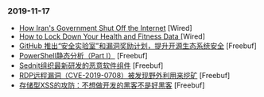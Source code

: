 ### 2019-11-17

* [How Iran's Government Shut Off the Internet](https://www.wired.com/story/iran-internet-shutoff) [Wired]
* [How to Lock Down Your Health and Fitness Data ](https://www.wired.com/story/health-fitness-data-privacy) [Wired]
* [GitHub 推出“安全实验室”和漏洞奖励计划，提升开源生态系统安全](https://www.freebuf.com/news/220283.html) [Freebuf]
* [PowerShell静态分析（Part I）](https://www.freebuf.com/articles/network/218399.html) [Freebuf]
* [Sednit组织最新研发的恶意软件组件](https://www.freebuf.com/articles/network/216434.html) [Freebuf]
* [RDP远程漏洞（CVE-2019-0708）被发现野外利用来挖矿](https://www.freebuf.com/articles/system/218963.html) [Freebuf]
* [存储型XSS的攻防：不想做开发的黑客不是好黑客](https://www.freebuf.com/vuls/217092.html) [Freebuf]
